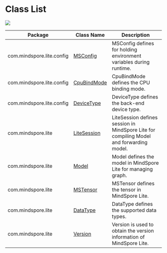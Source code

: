 # Class List

<a href="https://gitee.com/mindspore/docs/blob/master/docs/lite/api/source_en/api_java/class_list.md" target="_blank"><img src="https://gitee.com/mindspore/docs/raw/master/resource/_static/logo_source.png"></a>

| Package                   | Class Name | Description                                              |
| ------------------------- | -------------- | ------------------------------------------------------------ |
| com.mindspore.lite.config | [MSConfig](https://www.mindspore.cn/lite/api/en/master/api_java/msconfig.html) | MSConfig defines for holding environment variables during runtime. |
| com.mindspore.lite.config | [CpuBindMode](https://gitee.com/mindspore/mindspore/blob/master/mindspore/lite/java/java/common/src/main/java/com/mindspore/lite/config/CpuBindMode.java) | CpuBindMode defines the CPU binding mode.                    |
| com.mindspore.lite.config | [DeviceType](https://gitee.com/mindspore/mindspore/blob/master/mindspore/lite/java/java/common/src/main/java/com/mindspore/lite/config/DeviceType.java) | DeviceType defines the back-end device type.                 |
| com.mindspore.lite        | [LiteSession](https://www.mindspore.cn/lite/api/en/master/api_java/lite_session.html) | LiteSession defines session in MindSpore Lite for compiling Model and forwarding model. |
| com.mindspore.lite        | [Model](https://www.mindspore.cn/lite/api/en/master/api_java/model.html) | Model defines the model in MindSpore Lite for managing graph.    |
| com.mindspore.lite        | [MSTensor](https://www.mindspore.cn/lite/api/en/master/api_java/mstensor.html) | MSTensor defines the tensor in MindSpore Lite.                   |
| com.mindspore.lite        | [DataType](https://gitee.com/mindspore/mindspore/blob/master/mindspore/lite/java/java/common/src/main/java/com/mindspore/lite/DataType.java) | DataType defines the supported data types.                   |
| com.mindspore.lite        | [Version](https://gitee.com/mindspore/mindspore/blob/master/mindspore/lite/java/java/common/src/main/java/com/mindspore/lite/Version.java) | Version is used to obtain the version information of MindSpore Lite. |

